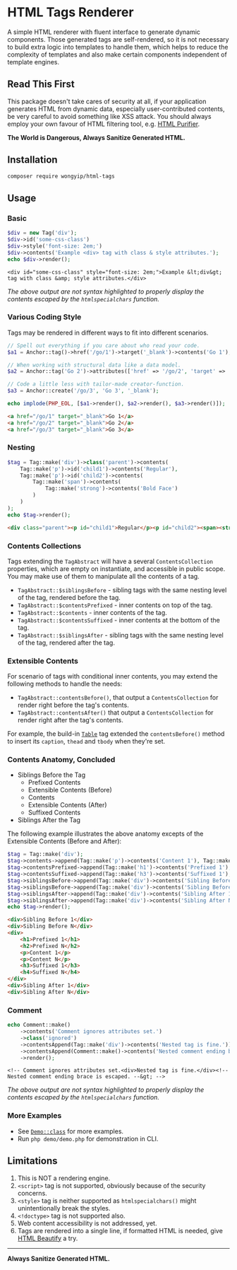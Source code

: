 # HTML Tags Renderer
A simple HTML renderer with fluent interface to generate dynamic components. Those generated tags are
self-rendered, so it is not necessary to build extra logic into templates to handle them, which helps
to reduce the complexity of templates and also make certain components independent of template
engines.  

## Read This First
This package doesn't take cares of security at all, if your application generates HTML from dynamic
data, especially user-contributed contents, be very careful to avoid something like XSS attack. You
should always employ your own favour of HTML filtering tool, e.g. [HTML Purifier](https://github.com/ezyang/htmlpurifier).

**The World is Dangerous, Always Sanitize Generated HTML.**

## Installation
```sh
composer require wongyip/html-tags
```

## Usage

### Basic
```php
$div = new Tag('div');
$div->id('some-css-class')
$div->style('font-size: 2em;')
$div->contents('Example <div> tag with class & style attributes.');
echo $div->render();
```
```
<div id="some-css-class" style="font-size: 2em;">Example &lt;div&gt; tag with class &amp; style attributes.</div>
```
*The above output are not syntax highlighted to properly display the contents escaped by the `htmlspecialchars` function.*

### Various Coding Style

Tags may be rendered in different ways to fit into different scenarios.

```php
// Spell out everything if you care about who read your code.
$a1 = Anchor::tag()->href('/go/1')->target('_blank')->contents('Go 1');

// When working with structural data like a data model.
$a2 = Anchor::tag('Go 2')->attributes(['href' => '/go/2', 'target' => '_blank']);

// Code a little less with tailor-made creator-function.
$a3 = Anchor::create('/go/3', 'Go 3', '_blank');

echo implode(PHP_EOL, [$a1->render(), $a2->render(), $a3->render()]);
```
```html
<a href="/go/1" target="_blank">Go 1</a>
<a href="/go/2" target="_blank">Go 2</a>
<a href="/go/3" target="_blank">Go 3</a>
```

### Nesting
```php
$tag = Tag::make('div')->class('parent')->contents(
    Tag::make('p')->id('child1')->contents('Regular'),
    Tag::make('p')->id('child2')->contents(
        Tag::make('span')->contents(
            Tag::make('strong')->contents('Bold Face')
        )
    )
);
echo $tag->render();
```
```html
<div class="parent"><p id="child1">Regular</p><p id="child2"><span><strong>Bold Face</strong></span></p></div>
```


### Contents Collections

Tags extending the `TagAbstract` will have a several `ContentsCollection` properties, which are empty on instantiate,
and accessible in public scope. You may make use of them to manipulate all the contents of a tag.

- `TagAbstract::$siblingsBefore` - sibling tags with the same nesting level of the tag, rendered before the tag. 
- `TagAbstract::$contentsPrefixed` - inner contents on top of the tag.
- `TagAbstract::$contents` - inner contents of the tag.
- `TagAbstract::$contentsSuffixed` - inner contents at the bottom of the tag.
- `TagAbstract::$siblingsAfter` - sibling tags with the same nesting level of the tag, rendered after the tag.


### Extensible Contents

For scenario of tags with conditional inner contents, you may extend the following methods to handle the needs:
- `TagAbstract::contentsBefore()`, that output a `ContentsCollection` for render right before the tag's contents.
- `TagAbstract::contentsAfter()` that output a `ContentsCollection` for render right after the tag's contents.

For example, the build-in [`Table`](/src/Table.php) tag extended the `contentsBefore()` method to insert its
`caption`, `thead` and `tbody` when they're set.

### Contents Anatomy, Concluded
- Siblings Before the Tag
  - Prefixed Contents
  - Extensible Contents (Before)
  - Contents
  - Extensible Contents (After)
  - Suffixed Contents
- Siblings After the Tag

The following example illustrates the above anatomy excepts of the Extensible Contents (Before and After):

```php
$tag = Tag::make('div');
$tag->contents->append(Tag::make('p')->contents('Content 1'), Tag::make('p')->contents('Content N'));
$tag->contentsPrefixed->append(Tag::make('h1')->contents('Prefixed 1'), Tag::make('h2')->contents('Prefixed N'));
$tag->contentsSuffixed->append(Tag::make('h3')->contents('Suffixed 1'), Tag::make('h4')->contents('Suffixed N'));
$tag->siblingsBefore->append(Tag::make('div')->contents('Sibling Before 1'));
$tag->siblingsBefore->append(Tag::make('div')->contents('Sibling Before N'));
$tag->siblingsAfter->append(Tag::make('div')->contents('Sibling After 1'));
$tag->siblingsAfter->append(Tag::make('div')->contents('Sibling After N'));
echo $tag->render();
```
```html
<div>Sibling Before 1</div>
<div>Sibling Before N</div>
<div>
    <h1>Prefixed 1</h1>
    <h2>Prefixed N</h2>
    <p>Content 1</p>
    <p>Content N</p>
    <h3>Suffixed 1</h3>
    <h4>Suffixed N</h4>
</div>
<div>Sibling After 1</div>
<div>Sibling After N</div>
```

### Comment
```php
echo Comment::make()
    ->contents('Comment ignores attributes set.')
    ->class('ignored')
    ->contentsAppend(Tag::make('div')->contents('Nested tag is fine.'))
    ->contentsAppend(Comment::make()->contents('Nested comment ending brace is escaped.'))
    ->render();
```
```
<!-- Comment ignores attributes set.<div>Nested tag is fine.</div><!-- Nested comment ending brace is escaped. --&gt; -->
```
*The above output are not syntax highlighted to properly display the contents escaped by the `htmlspecialchars` function.*

### More Examples
- See [`Demo::class`](src/Demo/Demo.php) for more examples.
- Run `php demo/demo.php` for demonstration in CLI.

## Limitations
1. This is NOT a rendering engine.
2. `<script>` tag is not supported, obviously because of the security concerns.
3. `<style>` tag is neither supported as `htmlspecialchars()` might unintentionally break the styles.
4. `<!doctype>` tag is not supported also.
5. Web content accessibility is not addressed, yet.
6. Tags are rendered into a single line, if formatted HTML is needed, give [HTML Beautify](https://github.com/wongyip/html-beautify) a try.

---
**Always Sanitize Generated HTML.**
